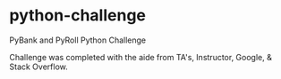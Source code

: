 # python-challenge
PyBank and PyRoll Python Challenge


Challenge was completed with the aide from TA's, Instructor, Google, & Stack Overflow.
